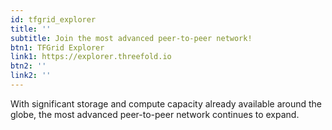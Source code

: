 ```yaml
---
id: tfgrid_explorer
title: ''
subtitle: Join the most advanced peer-to-peer network!
btn1: TFGrid Explorer
link1: https://explorer.threefold.io
btn2: ''
link2: ''
---
```


With significant storage and compute capacity already available around the globe, the most advanced peer-to-peer network continues to expand.


<!-- Buttons:
Join Us
Visit the Grid Explorer -->